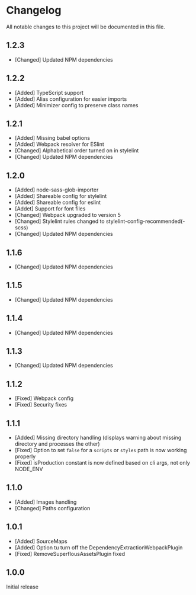 # Changelog
All notable changes to this project will be documented in this file.

## 1.2.3

* [Changed] Updated NPM dependencies

## 1.2.2

* [Added] TypeScript support
* [Added] Alias configuration for easier imports
* [Added] Minimizer config to preserve class names

## 1.2.1

* [Added] Missing babel options
* [Added] Webpack resolver for ESlint
* [Changed] Alphabetical order turned on in stylelint
* [Changed] Updated NPM dependencies

## 1.2.0

* [Added] node-sass-glob-importer
* [Added] Shareable config for stylelint
* [Added] Shareable config for eslint
* [Addet] Support for font files
* [Changed] Webpack upgraded to version 5
* [Changed] Stylelint rules changed to stylelint-config-recommended(-scss)
* [Changed] Updated NPM dependencies

## 1.1.6

* [Changed] Updated NPM dependencies

## 1.1.5

* [Changed] Updated NPM dependencies

## 1.1.4

* [Changed] Updated NPM dependencies

## 1.1.3

* [Changed] Updated NPM dependencies

## 1.1.2

* [Fixed] Webpack config
* [Fixed] Security fixes

## 1.1.1

* [Added] Missing directory handling (displays warning about missing directory and processes the other)
* [Fixed] Option to set `false` for a `scripts` or `styles` path is now working properly
* [Fixed] isProduction constant is now defined based on cli args, not only NODE_ENV

## 1.1.0

* [Added] Images handling
* [Changed] Paths configuration

## 1.0.1

* [Added] SourceMaps
* [Added] Option tu turn off the DependencyExtractionWebpackPlugin
* [Fixed] RemoveSuperflousAssetsPlugin fixed

## 1.0.0

Initial release
